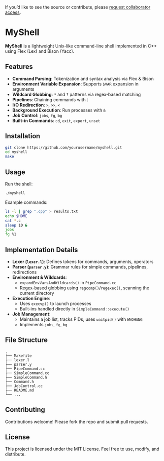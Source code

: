 If you’d like to see the source or contribute, please [request collaborator access](https://github.com/KrishMay05/shell).


# MyShell

**MyShell** is a lightweight Unix-like command-line shell implemented in C++ using Flex (Lex) and Bison (Yacc).

## Features

- **Command Parsing**: Tokenization and syntax analysis via Flex & Bison
- **Environment Variable Expansion**: Supports `$VAR` expansion in arguments
- **Wildcard Globbing**: `*` and `?` patterns via regex-based matching
- **Pipelines**: Chaining commands with `|`
- **I/O Redirection**: `>`, `>>`, `<`
- **Background Execution**: Run processes with `&`
- **Job Control**: `jobs`, `fg`, `bg`
- **Built-in Commands**: `cd`, `exit`, `export`, `unset`

## Installation

```bash
git clone https://github.com/yourusername/myshell.git
cd myshell
make
```

## Usage

Run the shell:
```bash
./myshell
```

Example commands:
```bash
ls -l | grep ".cpp" > results.txt
echo $HOME
cat *.c
sleep 10 &
jobs
fg %1
```

## Implementation Details

- **Lexer (`lexer.l`)**: Defines tokens for commands, arguments, operators
- **Parser (`parser.y`)**: Grammar rules for simple commands, pipelines, redirections
- **Environment & Wildcards**:
  - `expandEnvVarsAndWildcards()` in `PipeCommand.cc`
  - Regex-based globbing using `regcomp()`/`regexec()`, scanning the current directory
- **Execution Engine**:
  - Uses `execvp()` to launch processes
  - Built-ins handled directly in `SimpleCommand::execute()`
- **Job Management**:
  - Maintains a job list, tracks PIDs, uses `waitpid()` with `WNOHANG`
  - Implements `jobs`, `fg`, `bg`

## File Structure

```
.
├── Makefile
├── lexer.l
├── parser.y
├── PipeCommand.cc
├── SimpleCommand.cc
├── SimpleCommand.h
├── Command.h
├── JobControl.cc
├── README.md
└── ...
```

## Contributing

Contributions welcome! Please fork the repo and submit pull requests.

## License

This project is licensed under the MIT License. Feel free to use, modify, and distribute.
